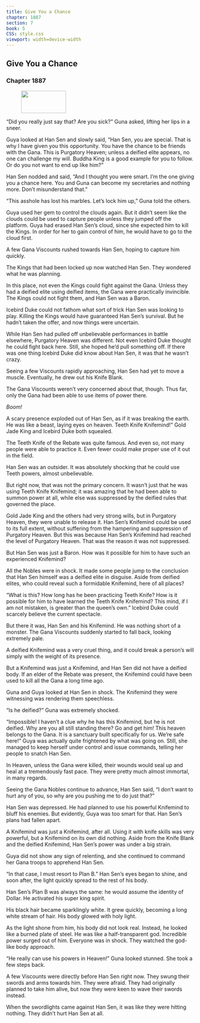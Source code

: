 ```yaml
---
title: Give You a Chance
chapter: 1887
section: 7
book: 5
CSS: style.css
viewport: width=device-width
---
```


## Give You a Chance

### Chapter 1887

<figure>
	<img src="../Images/gem.gif" alt="" id="gem" width="120" height="60" />
</figure>

“Did you really just say that? Are you sick?” Guna asked, lifting her lips in a sneer.

Guya looked at Han Sen and slowly said, “Han Sen, you are special. That is why I have given you this opportunity. You have the chance to be friends with the Gana. This is Purgatory Heaven; unless a deified elite appears, no one can challenge my will. Buddha King is a good example for you to follow. Or do you not want to end up like him?”

Han Sen nodded and said, “And I thought you were smart. I’m the one giving you a chance here. You and Guna can become my secretaries and nothing more. Don’t misunderstand that.”

“This asshole has lost his marbles. Let’s lock him up,” Guna told the others.

Guya used her gem to control the clouds again. But it didn’t seem like the clouds could be used to capture people unless they jumped off the platform. Guya had erased Han Sen’s cloud, since she expected him to kill the Kings. In order for her to gain control of him, he would have to go to the cloud first.

A few Gana Viscounts rushed towards Han Sen, hoping to capture him quickly.

The Kings that had been locked up now watched Han Sen. They wondered what he was planning.

In this place, not even the Kings could fight against the Gana. Unless they had a deified elite using deified items, the Gana were practically invincible. The Kings could not fight them, and Han Sen was a Baron.

Icebird Duke could not fathom what sort of trick Han Sen was looking to play. Killing the Kings would have guaranteed Han Sen’s survival. But he hadn’t taken the offer, and now things were uncertain.

While Han Sen had pulled off unbelievable performances in battle elsewhere, Purgatory Heaven was different. Not even Icebird Duke thought he could fight back here. Still, she hoped he’d pull something off. If there was one thing Icebird Duke did know about Han Sen, it was that he wasn’t crazy.

Seeing a few Viscounts rapidly approaching, Han Sen had yet to move a muscle. Eventually, he drew out his Knife Blank.

The Gana Viscounts weren’t very concerned about that, though. Thus far, only the Gana had been able to use items of power there.

*Boom!*

A scary presence exploded out of Han Sen, as if it was breaking the earth. He was like a beast, laying eyes on heaven. Teeth Knife Knifemind!” Gold Jade King and Icebird Duke both squealed.

The Teeth Knife of the Rebate was quite famous. And even so, not many people were able to practice it. Even fewer could make proper use of it out in the field.

Han Sen was an outsider. It was absolutely shocking that he could use Teeth powers, almost unbelievable.

But right now, that was not the primary concern. It wasn’t just that he was using Teeth Knife Knifemind; it was amazing that he had been able to summon power at all, while else was suppressed by the deified rules that governed the place.

Gold Jade King and the others had very strong wills, but in Purgatory Heaven, they were unable to release it. Han Sen’s Knifemind could be used to its full extent, without suffering from the hampering and suppression of Purgatory Heaven. But this was because Han Sen’s Knifemind had reached the level of Purgatory Heaven. That was the reason it was not suppressed.

But Han Sen was just a Baron. How was it possible for him to have such an experienced Knifemind?

All the Nobles were in shock. It made some people jump to the conclusion that Han Sen himself was a deified elite in disguise. Aside from deified elites, who could reveal such a formidable Knifemind, here of all places?

“What is this? How long has he been practicing Teeth Knife? How is it possible for him to have learned the Teeth Knife Knifemind? This mind, if I am not mistaken, is greater than the queen’s own.” Icebird Duke could scarcely believe the current spectacle.

But there it was, Han Sen and his Knifemind. He was nothing short of a monster. The Gana Viscounts suddenly started to fall back, looking extremely pale.

A deified Knifemind was a very cruel thing, and it could break a person’s will simply with the weight of its presence.

But a Knifemind was just a Knifemind, and Han Sen did not have a deified body. If an elder of the Rebate was present, the Knifemind could have been used to kill all the Gana a long time ago.

Guna and Guya looked at Han Sen in shock. The Knifemind they were witnessing was rendering them speechless.

“Is he deified?” Guna was extremely shocked.

“Impossible! I haven’t a clue why he has this Knifemind, but he is not deified. Why are you all still standing there? Go and get him! This heaven belongs to the Gana. It is a sanctuary built specifically for us. We’re safe here!” Guya was actually quite frightened by what was going on. Still, she managed to keep herself under control and issue commands, telling her people to snatch Han Sen.

In Heaven, unless the Gana were killed, their wounds would seal up and heal at a tremendously fast pace. They were pretty much almost immortal, in many regards.

Seeing the Gana Nobles continue to advance, Han Sen said, “I don’t want to hurt any of you, so why are you pushing me to do just that?”

Han Sen was depressed. He had planned to use his powerful Knifemind to bluff his enemies. But evidently, Guya was too smart for that. Han Sen’s plans had fallen apart.

A Knifemind was just a Knifemind, after all. Using it with knife skills was very powerful, but a Knifemind on its own did nothing. Aside from the Knife Blank and the deified Knifemind, Han Sen’s power was under a big strain.

Guya did not show any sign of relenting, and she continued to command her Gana troops to apprehend Han Sen.

“In that case, I must resort to Plan B.” Han Sen’s eyes began to shine, and soon after, the light quickly spread to the rest of his body.

Han Sen’s Plan B was always the same: he would assume the identity of Dollar. He activated his super king spirit.

His black hair became sparklingly white. It grew quickly, becoming a long white stream of hair. His body glowed with holy light.

As the light shone from him, his body did not look real. Instead, he looked like a burned plate of steel. He was like a half-transparent god. Incredible power surged out of him. Everyone was in shock. They watched the god-like body approach.

“He really can use his powers in Heaven!” Guna looked stunned. She took a few steps back.

A few Viscounts were directly before Han Sen right now. They swung their swords and arms towards him. They were afraid. They had originally planned to take him alive, but now they were keen to wave their swords instead.

When the swordlights came against Han Sen, it was like they were hitting nothing. They didn’t hurt Han Sen at all.